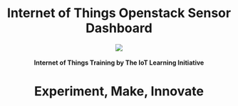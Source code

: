 <h1><center><b>Internet of Things Openstack Sensor Dashboard</b></center></h1>

<center><img src="documentation/openstackhackathon.png"></center>
<br>

<center><b>Internet of Things Training by The IoT Learning Initiative</b></center>

<center><h1><b>Experiment, Make, Innovate</b></h1></center>

